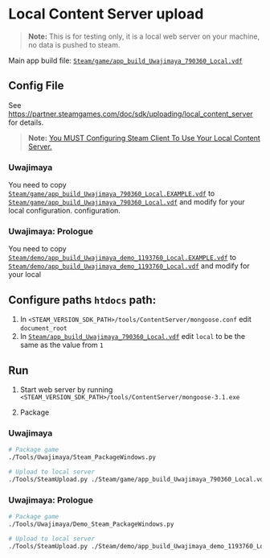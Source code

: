 # Local Content Server upload

> **Note:**
This is for testing only, it is a local web server on your machine, no data is pushed to steam.

Main app build file: [`Steam/game/app_build_Uwajimaya_790360_Local.vdf`](/Steam/game/app_build_Uwajimaya_790360_Local.vdf)


## Config File

See https://partner.steamgames.com/doc/sdk/uploading/local_content_server for details.


> **Note:**
[You MUST Configuring Steam Client To Use Your Local Content Server.](https://partner.steamgames.com/doc/sdk/uploading/local_content_server#3)


### Uwajimaya

You need to copy [`Steam/game/app_build_Uwajimaya_790360_Local.EXAMPLE.vdf`](/Steam/game/app_build_Uwajimaya_790360_Local.EXAMPLE.vdf) to [`Steam/game/app_build_Uwajimaya_790360_Local.vdf`](/Steam/game/app_build_Uwajimaya_790360_Local.vdf) and modify for your local configuration.
configuration.

### Uwajimaya: Prologue

You need to copy [`Steam/demo/app_build_Uwajimaya_demo_1193760_Local.EXAMPLE.vdf`](/Steam/demo/app_build_Uwajimaya_demo_1193760_Local.EXAMPLE.vdf) to [`Steam/demo/app_build_Uwajimaya_demo_1193760_Local.vdf`](/Steam/demo/app_build_Uwajimaya_demo_1193760_Local.vdf) and modify for your local


## Configure paths `htdocs` path:
1. In `<STEAM_VERSION_SDK_PATH>/tools/ContentServer/mongoose.conf` edit `document_root`
2. In [`Steam/app_build_Uwajimaya_790360_Local.vdf`](Steam/app_build_Uwajimaya_790360_Local.vdf) edit `local` to be the same as the value from `1`

## Run

1. Start web server by running `<STEAM_VERSION_SDK_PATH>/tools/ContentServer/mongoose-3.1.exe`

2. Package

### Uwajimaya

```sh
# Package game
./Tools/Uwajimaya/Steam_PackageWindows.py

# Upload to local server
./Tools/SteamUpload.py ./Steam/game/app_build_Uwajimaya_790360_Local.vdf
```

### Uwajimaya: Prologue
```sh
# Package game
./Tools/Uwajimaya/Demo_Steam_PackageWindows.py

# Upload to local server
./Tools/SteamUpload.py ./Steam/demo/app_build_Uwajimaya_demo_1193760_Local.vdf
```
